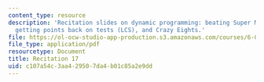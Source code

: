 ```yaml
---
content_type: resource
description: 'Recitation slides on dynamic programming: beating Super Mario Brothers,
  getting points back on tests (LCS), and Crazy Eights.'
file: https://ol-ocw-studio-app-production.s3.amazonaws.com/courses/6-006-introduction-to-algorithms-spring-2008/c107a54c3aa429507da4b01c85a2e9dd_recitation17.pdf
file_type: application/pdf
resourcetype: Document
title: Recitation 17
uid: c107a54c-3aa4-2950-7da4-b01c85a2e9dd
---
```

